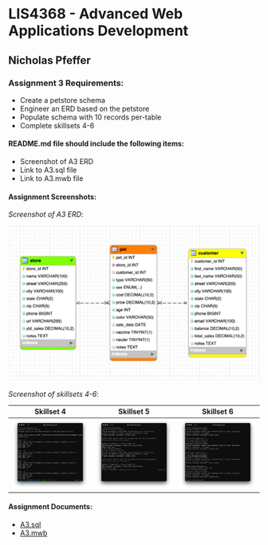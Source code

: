 # LIS4368 - Advanced Web Applications Development

## Nicholas Pfeffer

### Assignment 3 Requirements:

* Create a petstore schema
* Engineer an ERD based on the petstore
* Populate schema with 10 records per-table
* Complete skillsets 4-6

#### README.md file should include the following items:

* Screenshot of A3 ERD
* Link to A3.sql file
* Link to A3.mwb file


#### Assignment Screenshots:

*Screenshot of A3 ERD*:

![A3 ERD](img/a3_erd.png)

*Screenshot of skillsets 4-6*:

| Skillset 4 | Skillset 5 | Skillset 6 |
|------------|------------|------------|
| ![Skillset 4](img/lis4368_ss4.png) | ![Skillset 5](img/lis4368_ss5.png) | ![Skillset 6](img/lis4368_ss6.png) |

#### Assignment Documents:

* [A3.sql](./docs/A3.sql)
* [A3.mwb](./docs/A3.mwb)
